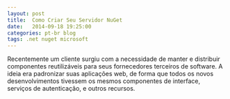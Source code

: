 ```yaml
---
layout: post
title:  Como Criar Seu Servidor NuGet
date:   2014-09-18 19:25:00
categories: pt-br blog
tags: .net nuget microsoft
---
```


Recentemente um cliente surgiu com a necessidade de manter e distribuir
componentes reutilizáveis para seus fornecedores terceiros de software. A ideia 
era padronizar suas aplicações web, de forma que todos os novos desenvolvimentos
tivessem os mesmos componentes de interface, serviços de autenticação, e outros
recursos.